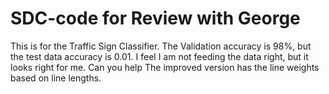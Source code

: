 # SDC-code for Review with George
This is for the Traffic Sign Classifier. The Validation accuracy is 98%, but the test data accuracy is 0.01. I feel I am not feeding the data right, but it looks right for me. Can you help
The improved version has the line weights based on line lengths. 
